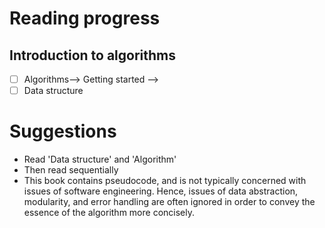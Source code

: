 # Reading progress
## Introduction to algorithms
- [ ] Algorithms--> Getting started -->
- [ ] Data structure 

# Suggestions
- Read 'Data structure' and 'Algorithm' 
- Then read sequentially
- This book contains pseudocode, and is not typically concerned with issues of software engineering. Hence, issues of data abstraction, modularity, and error handling are often ignored in order to convey the essence of the algorithm more concisely.